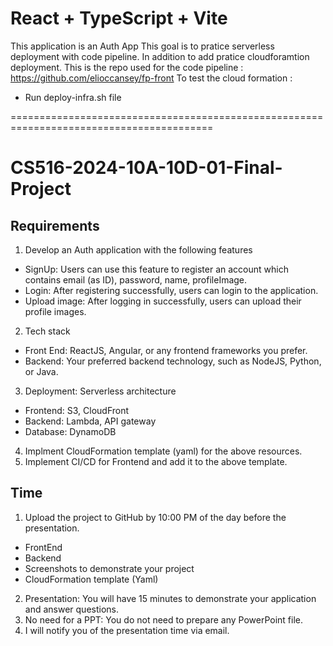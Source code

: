 # React + TypeScript + Vite
This application is an Auth App
This goal is to pratice serverless deployment with code pipeline. In addition to add pratice cloudforamtion deployment.
This is the repo used for the code pipeline : https://github.com/elioccansey/fp-front
To test the cloud formation :
 - Run deploy-infra.sh file

=========================================================================================


# CS516-2024-10A-10D-01-Final-Project
## Requirements
1. Develop an Auth application with the following features
* SignUp: Users can use this feature to register an account which contains email (as ID), password, name, profileImage.
* Login: After registering successfully, users can login to the application.
* Upload image: After logging in successfully, users can upload their profile images.
2. Tech stack
* Front End: ReactJS, Angular, or any frontend frameworks you prefer.
* Backend: Your preferred backend technology, such as NodeJS, Python, or Java.
3. Deployment: Serverless architecture
* Frontend: S3, CloudFront
* Backend: Lambda, API gateway
* Database: DynamoDB
4. Implment CloudFormation template (yaml) for the above resources.
5. Implement CI/CD for Frontend and add it to the above template.
## Time
1. Upload the project to GitHub by 10:00 PM of the day before the presentation.
* FrontEnd
* Backend
* Screenshots to demonstrate your project
* CloudFormation template (Yaml)
2. Presentation: You will have 15 minutes to demonstrate your application and answer questions.
3. No need for a PPT: You do not need to prepare any PowerPoint file.
4. I will notify you of the presentation time via email.
